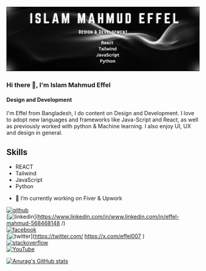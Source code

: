 ![Design and Development](https://github.com/EffelMahmud/EffelMahmud/blob/main/Islam%20Mahmud%20Effel.png)

### Hi there 👋, I'm Islam Mahmud Effel
#### Design and Development

I'm  Effel from Bangladesh, I do content on Design and Development. I love to adopt new languages and frameworks like Java-Script and React, as well as previously worked with python & Machine learning. I also enjoy UI, UX and design in general.

## Skills
  * REACT
  * Tailwind
  * JavaScript
  * Python 

- 🔭 I’m currently working on Fiver & Upwork 



[<img src='https://cdn.jsdelivr.net/npm/simple-icons@3.0.1/icons/github.svg' alt='github' height='40'>](https://github.com/EffelMahmud)  
[<img src='https://cdn.jsdelivr.net/npm/simple-icons@3.0.1/icons/linkedin.svg' alt='linkedin' height='40'>](https://www.linkedin.com/in/www.linkedin.com/in/effel-mahmud-568468148 /)  
[<img src='https://cdn.jsdelivr.net/npm/simple-icons@3.0.1/icons/facebook.svg' alt='facebook' height='40'>](https://www.facebook.com/https://www.facebook.com/profile.php?id=100082148285975&mibextid=ZbWKwL)  
[<img src='https://cdn.jsdelivr.net/npm/simple-icons@3.0.1/icons/twitter.svg' alt='twitter' height='40'>](https://twitter.com/ https://x.com/effel007 )  
[<img src='https://cdn.jsdelivr.net/npm/simple-icons@3.0.1/icons/stackoverflow.svg' alt='stackoverflow' height='40'>](https://stackoverflow.com/users/https://stackoverflow.com/users/20083538/md-islam-mahmud)  
[<img src='https://cdn.jsdelivr.net/npm/simple-icons@3.0.1/icons/youtube.svg' alt='YouTube' height='40'>](https://www.youtube.com/channel/www.youtube.com/@md.islammahmud6019)  



[![Anurag's GitHub stats](https://github-readme-stats.vercel.app/api?username=EffelMahmud)](https://github.com/anuraghazra/github-readme-stats)
